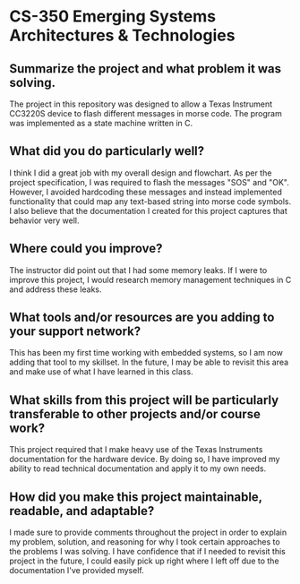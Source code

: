 # CS-350 Emerging Systems Architectures & Technologies

## Summarize the project and what problem it was solving.
The project in this repository was designed to allow a Texas Instrument CC3220S device to flash different messages in morse code. The program was implemented as a state machine written in C.

## What did you do particularly well?
I think I did a great job with my overall design and flowchart. As per the project specification, I was required to flash the messages "SOS" and "OK". However, I avoided hardcoding these messages and instead implemented functionality that could map any text-based string into morse code symbols. I also believe that the documentation I created for this project captures that behavior very well.

## Where could you improve?
The instructor did point out that I had some memory leaks. If I were to improve this project, I would research memory management techniques in C and address these leaks. 

## What tools and/or resources are you adding to your support network?
This has been my first time working with embedded systems, so I am now adding that tool to my skillset. In the future, I may be able to revisit this area and make use of what I have learned in this class. 

## What skills from this project will be particularly transferable to other projects and/or course work?
This project required that I make heavy use of the Texas Instruments documentation for the hardware device. By doing so, I have improved my ability to read technical documentation and apply it to my own needs.

## How did you make this project maintainable, readable, and adaptable?
I made sure to provide comments throughout the project in order to explain my problem, solution, and reasoning for why I took certain approaches to the problems I was solving. I have confidence that if I needed to revisit this project in the future, I could easily pick up right where I left off due to the documentation I've provided myself.
